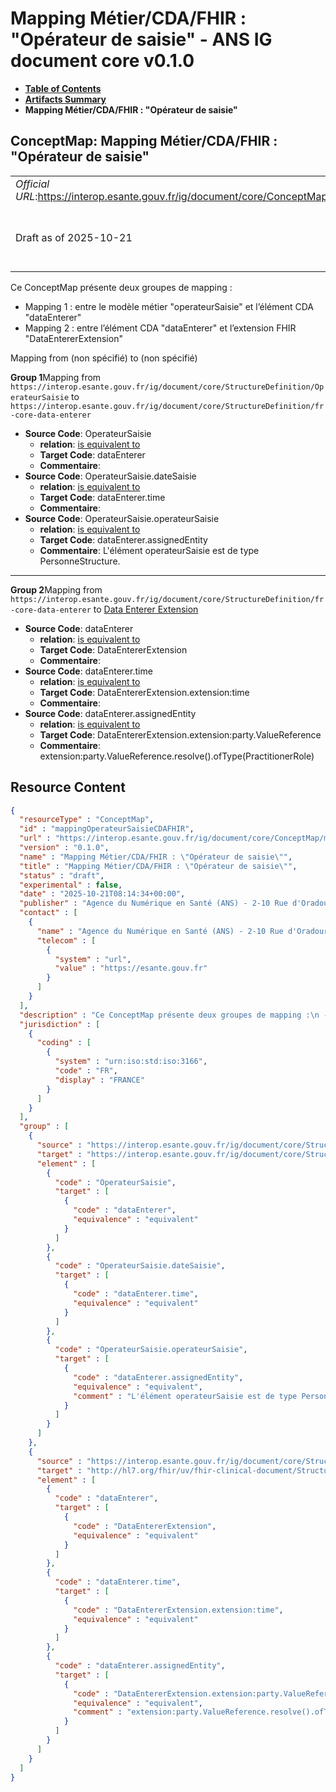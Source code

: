 # Mapping Métier/CDA/FHIR : "Opérateur de saisie" - ANS IG document core v0.1.0

* [**Table of Contents**](toc.md)
* [**Artifacts Summary**](artifacts.md)
* **Mapping Métier/CDA/FHIR : "Opérateur de saisie"**

## ConceptMap: Mapping Métier/CDA/FHIR : "Opérateur de saisie" 

| | |
| :--- | :--- |
| *Official URL*:https://interop.esante.gouv.fr/ig/document/core/ConceptMap/mappingOperateurSaisieCDAFHIR | *Version*:0.1.0 |
| Draft as of 2025-10-21 | *Computable Name*:Mapping Métier/CDA/FHIR : "Opérateur de saisie" |

 
Ce ConceptMap présente deux groupes de mapping : 
* Mapping 1 : entre le modèle métier "operateurSaisie" et l’élément CDA "dataEnterer"
* Mapping 2 : entre l’élément CDA "dataEnterer" et l’extension FHIR "DataEntererExtension"
 

Mapping from (non spécifié) to (non spécifié)

**Group 1**Mapping from `https://interop.esante.gouv.fr/ig/document/core/StructureDefinition/OperateurSaisie` to `https://interop.esante.gouv.fr/ig/document/core/StructureDefinition/fr-core-data-enterer`

* **Source Code**: OperateurSaisie
  * **relation**: [is equivalent to](http://hl7.org/fhir/R5/codesystem-concept-map-relationship.html#equivalent)
  * **Target Code**: dataEnterer
  * **Commentaire**: 
* **Source Code**: OperateurSaisie.dateSaisie
  * **relation**: [is equivalent to](http://hl7.org/fhir/R5/codesystem-concept-map-relationship.html#equivalent)
  * **Target Code**: dataEnterer.time
  * **Commentaire**: 
* **Source Code**: OperateurSaisie.operateurSaisie
  * **relation**: [is equivalent to](http://hl7.org/fhir/R5/codesystem-concept-map-relationship.html#equivalent)
  * **Target Code**: dataEnterer.assignedEntity
  * **Commentaire**: L'élément operateurSaisie est de type PersonneStructure.

-------

**Group 2**Mapping from `https://interop.esante.gouv.fr/ig/document/core/StructureDefinition/fr-core-data-enterer` to [Data Enterer Extension](http://hl7.org/fhir/uv/fhir-clinical-document/STU1/StructureDefinition-data-enterer-extension.html)

* **Source Code**: dataEnterer
  * **relation**: [is equivalent to](http://hl7.org/fhir/R5/codesystem-concept-map-relationship.html#equivalent)
  * **Target Code**: DataEntererExtension
  * **Commentaire**: 
* **Source Code**: dataEnterer.time
  * **relation**: [is equivalent to](http://hl7.org/fhir/R5/codesystem-concept-map-relationship.html#equivalent)
  * **Target Code**: DataEntererExtension.extension:time
  * **Commentaire**: 
* **Source Code**: dataEnterer.assignedEntity
  * **relation**: [is equivalent to](http://hl7.org/fhir/R5/codesystem-concept-map-relationship.html#equivalent)
  * **Target Code**: DataEntererExtension.extension:party.ValueReference
  * **Commentaire**: extension:party.ValueReference.resolve().ofType(PractitionerRole)



## Resource Content

```json
{
  "resourceType" : "ConceptMap",
  "id" : "mappingOperateurSaisieCDAFHIR",
  "url" : "https://interop.esante.gouv.fr/ig/document/core/ConceptMap/mappingOperateurSaisieCDAFHIR",
  "version" : "0.1.0",
  "name" : "Mapping Métier/CDA/FHIR : \"Opérateur de saisie\"",
  "title" : "Mapping Métier/CDA/FHIR : \"Opérateur de saisie\"",
  "status" : "draft",
  "experimental" : false,
  "date" : "2025-10-21T08:14:34+00:00",
  "publisher" : "Agence du Numérique en Santé (ANS) - 2-10 Rue d'Oradour-sur-Glane, 75015 Paris",
  "contact" : [
    {
      "name" : "Agence du Numérique en Santé (ANS) - 2-10 Rue d'Oradour-sur-Glane, 75015 Paris",
      "telecom" : [
        {
          "system" : "url",
          "value" : "https://esante.gouv.fr"
        }
      ]
    }
  ],
  "description" : "Ce ConceptMap présente deux groupes de mapping :\n - Mapping 1 : entre le modèle métier \\\"operateurSaisie\\\" et l'élément CDA \\\"dataEnterer\\\"\n - Mapping 2 : entre l'élément CDA \\\"dataEnterer\\\" et l'extension FHIR \\\"DataEntererExtension\\\" ",
  "jurisdiction" : [
    {
      "coding" : [
        {
          "system" : "urn:iso:std:iso:3166",
          "code" : "FR",
          "display" : "FRANCE"
        }
      ]
    }
  ],
  "group" : [
    {
      "source" : "https://interop.esante.gouv.fr/ig/document/core/StructureDefinition/OperateurSaisie",
      "target" : "https://interop.esante.gouv.fr/ig/document/core/StructureDefinition/fr-core-data-enterer",
      "element" : [
        {
          "code" : "OperateurSaisie",
          "target" : [
            {
              "code" : "dataEnterer",
              "equivalence" : "equivalent"
            }
          ]
        },
        {
          "code" : "OperateurSaisie.dateSaisie",
          "target" : [
            {
              "code" : "dataEnterer.time",
              "equivalence" : "equivalent"
            }
          ]
        },
        {
          "code" : "OperateurSaisie.operateurSaisie",
          "target" : [
            {
              "code" : "dataEnterer.assignedEntity",
              "equivalence" : "equivalent",
              "comment" : "L'élément operateurSaisie est de type PersonneStructure."
            }
          ]
        }
      ]
    },
    {
      "source" : "https://interop.esante.gouv.fr/ig/document/core/StructureDefinition/fr-core-data-enterer",
      "target" : "http://hl7.org/fhir/uv/fhir-clinical-document/StructureDefinition/data-enterer-extension",
      "element" : [
        {
          "code" : "dataEnterer",
          "target" : [
            {
              "code" : "DataEntererExtension",
              "equivalence" : "equivalent"
            }
          ]
        },
        {
          "code" : "dataEnterer.time",
          "target" : [
            {
              "code" : "DataEntererExtension.extension:time",
              "equivalence" : "equivalent"
            }
          ]
        },
        {
          "code" : "dataEnterer.assignedEntity",
          "target" : [
            {
              "code" : "DataEntererExtension.extension:party.ValueReference",
              "equivalence" : "equivalent",
              "comment" : "extension:party.ValueReference.resolve().ofType(PractitionerRole)"
            }
          ]
        }
      ]
    }
  ]
}

```
